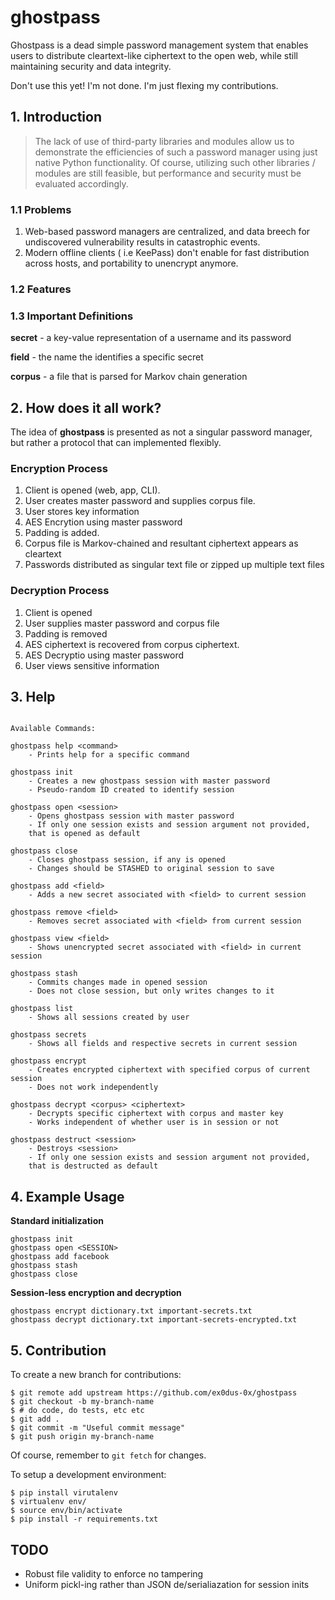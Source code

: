 # ghostpass

Ghostpass is a dead simple password management system that enables users to distribute cleartext-like ciphertext to the open web, while still maintaining security and data integrity.

Don't use this yet! I'm not done. I'm just flexing my contributions.

## 1. Introduction


> The lack of use of third-party libraries and modules allow us to demonstrate the efficiencies of such a password manager using just
> native Python functionality. Of course, utilizing such other libraries / modules are still feasible, but performance and security must
> be evaluated accordingly.

### 1.1 Problems

1. Web-based password managers are centralized, and data breech for undiscovered vulnerability results in catastrophic events.
2. Modern offline clients ( i.e KeePass) don't enable for fast distribution across hosts, and portability to unencrypt anymore.

### 1.2 Features


### 1.3 Important Definitions

__secret__ - a key-value representation of a username and its password

__field__ - the name the identifies a specific secret

__corpus__ - a file that is parsed for Markov chain generation

## 2. How does it all work?

The idea of __ghostpass__ is presented as not a singular password manager, but rather a protocol that can implemented flexibly.

### Encryption Process

1. Client is opened (web, app, CLI).
2. User creates master password and supplies corpus file.
3. User stores key information
4. AES Encrytion using master password
5. Padding is added.
6. Corpus file is Markov-chained and resultant ciphertext appears as cleartext
8. Passwords distributed as singular text file or zipped up multiple text files

### Decryption Process

1. Client is opened
2. User supplies master password and corpus file
3. Padding is removed
3. AES ciphertext is recovered from corpus ciphertext.
4. AES Decryptio using master password
5. User views sensitive information

## 3. Help

```

Available Commands:

ghostpass help <command>
    - Prints help for a specific command

ghostpass init
    - Creates a new ghostpass session with master password
    - Pseudo-random ID created to identify session

ghostpass open <session>
    - Opens ghostpass session with master password
    - If only one session exists and session argument not provided,
    that is opened as default

ghostpass close
    - Closes ghostpass session, if any is opened
    - Changes should be STASHED to original session to save

ghostpass add <field>
    - Adds a new secret associated with <field> to current session

ghostpass remove <field>
    - Removes secret associated with <field> from current session

ghostpass view <field>
    - Shows unencrypted secret associated with <field> in current session

ghostpass stash
    - Commits changes made in opened session
    - Does not close session, but only writes changes to it

ghostpass list
    - Shows all sessions created by user

ghostpass secrets
    - Shows all fields and respective secrets in current session

ghostpass encrypt
    - Creates encrypted ciphertext with specified corpus of current session
    - Does not work independently

ghostpass decrypt <corpus> <ciphertext>
    - Decrypts specific ciphertext with corpus and master key
    - Works independent of whether user is in session or not

ghostpass destruct <session>
    - Destroys <session>
    - If only one session exists and session argument not provided,
    that is destructed as default

```

## 4. Example Usage

__Standard initialization__

```
ghostpass init
ghostpass open <SESSION>
ghostpass add facebook
ghostpass stash
ghostpass close
```

__Session-less encryption and decryption__

```
ghostpass encrypt dictionary.txt important-secrets.txt
ghostpass decrypt dictionary.txt important-secrets-encrypted.txt
```


## 5. Contribution

To create a new branch for contributions:

```
$ git remote add upstream https://github.com/ex0dus-0x/ghostpass
$ git checkout -b my-branch-name
$ # do code, do tests, etc etc
$ git add .
$ git commit -m "Useful commit message"
$ git push origin my-branch-name
```

Of course, remember to `git fetch` for changes.

To setup a development environment:

```
$ pip install virutalenv
$ virtualenv env/
$ source env/bin/activate
$ pip install -r requirements.txt
```

## TODO

* Robust file validity to enforce no tampering
* Uniform pickl-ing rather than JSON de/serialiazation for session inits
